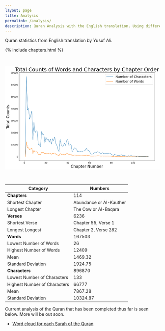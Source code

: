 ```yaml
---
layout: page
title: Analysis
permalink: /analysis/
description: Quran Analysis with the English translation. Using different statistical methods and reporting techniques to analyse the Quran. 
---
```


Quran statistics from English translation by Yusuf Ali.

{% include chapters.html %}

&nbsp;

![GitHub Logo](/assets/images/counts-words-characters-quran.png)

&nbsp;

| Category      | Numbers |
| ----------- | ----------- |
| **Chapters**      | 114       |
| Shortest Chapter      | Abundance or Al-Kauther       |
| Longest Chapter      | The Cow or Al-Baqara       |
| **Verses**   | 6236        |
| Shortest Verse      | Chapter 55, Verse 1       |
| Longest Longest      | Chapter 2, Verse 282       |
| **Words**   | 167503        |
| Lowest Number of Words   | 26        |
| Highest Number of Words   | 12409        |
| Mean   | 1469.32        |
| Standard Deviation   | 1924.75        |
| **Characters**   | 896870        |
| Lowest Number of Characters   | 133        |
| Highest Number of Characters   | 66777        |
| Mean   | 7867.28        |
| Standard Deviation   | 10324.87        |

Current analysis of the Quran that has been completed thus far is seen below. More will be out soon.

* [Word cloud for each Surah of the Quran](https://www.kaggle.com/helahi/word-cloud-for-each-surah-of-quran)

